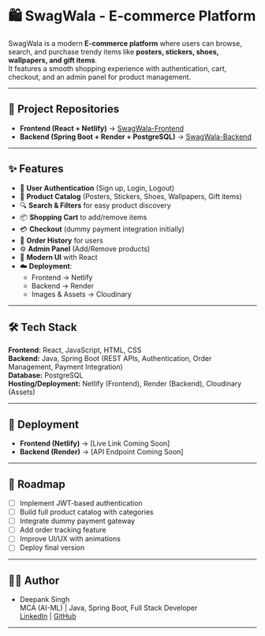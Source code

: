 # 🛍️ SwagWala - E-commerce Platform

SwagWala is a modern **E-commerce platform** where users can browse, search, and purchase trendy items like **posters, stickers, shoes, wallpapers, and gift items**.  
It features a smooth shopping experience with authentication, cart, checkout, and an admin panel for product management.

---

## 🔗 Project Repositories
- **Frontend (React + Netlify)** → [SwagWala-Frontend](https://github.com/your-username/SwagWala-Frontend)  
- **Backend (Spring Boot + Render + PostgreSQL)** → [SwagWala-Backend](https://github.com/your-username/SwagWala-Backend)

---

## ✨ Features

- 🔑 **User Authentication** (Sign up, Login, Logout)  
- 🛒 **Product Catalog** (Posters, Stickers, Shoes, Wallpapers, Gift items)  
- 🔍 **Search & Filters** for easy product discovery  
- 📦 **Shopping Cart** to add/remove items  
- 💳 **Checkout** (dummy payment integration initially)  
- 🧾 **Order History** for users  
- ⚙️ **Admin Panel** (Add/Remove products)  
- 🎨 **Modern UI** with React  
- ☁️ **Deployment**:  
  - Frontend → Netlify  
  - Backend → Render  
  - Images & Assets → Cloudinary  

---

## 🛠️ Tech Stack

**Frontend:** React, JavaScript, HTML, CSS  
**Backend:** Java, Spring Boot (REST APIs, Authentication, Order Management, Payment Integration)  
**Database:** PostgreSQL  
**Hosting/Deployment:** Netlify (Frontend), Render (Backend), Cloudinary (Assets)

---

## 🚀 Deployment

- **Frontend (Netlify)** → [Live Link Coming Soon]  
- **Backend (Render)** → [API Endpoint Coming Soon]  

---

## 📌 Roadmap

- [ ] Implement JWT-based authentication  
- [ ] Build full product catalog with categories  
- [ ] Integrate dummy payment gateway  
- [ ] Add order tracking feature  
- [ ] Improve UI/UX with animations  
- [ ] Deploy final version  

---

## 👨‍💻 Author

- Deepank Singh  
  MCA (AI-ML) | Java, Spring Boot, Full Stack Developer  
  [LinkedIn](https://linkedin.com/in/deepank-singh) | [GitHub](https://github.com/DeepankSingh)

---

